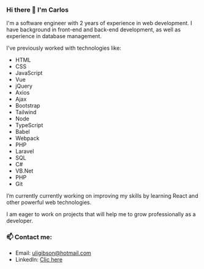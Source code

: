 <!--
**CarlosUlisesOchoa/CarlosUlisesOchoa** is a ✨ _special_ ✨ repository because its `README.md` (this file) appears on your GitHub profile.

Here are some ideas to get you started:

- 🔭 I’m currently working on ...
- 🌱 I’m currently learning ...
- 👯 I’m looking to collaborate on ...
- 🤔 I’m looking for help with ...
- 💬 Ask me about ...
- 📫 How to reach me: ...
- 😄 Pronouns: ...
- ⚡ Fun fact: ...
-->


### Hi there 👋 I'm Carlos
  
I'm a software engineer with 2 years of experience in web development. I have background in front-end and back-end development, as well as experience in database management.
  
I've previously worked with technologies like:
* HTML
* CSS
* JavaScript
* Vue
* jQuery
* Axios
* Ajax
* Bootstrap
* Tailwind
* Node
* TypeScript
* Babel
* Webpack
* PHP
* Laravel
* SQL
* C#
* VB.Net
* PHP
* Git

  
I’m currently currently working on improving my skills by learning React and other powerful web technologies.
  
I am eager to work on projects that will help me to grow professionally as a developer.
  
### 📫 Contact me:
* Email: uligibson@hotmail.com
* LinkedIn: [Clic here](https://www.linkedin.com/in/carlosulisesochoa)

  
  
  




